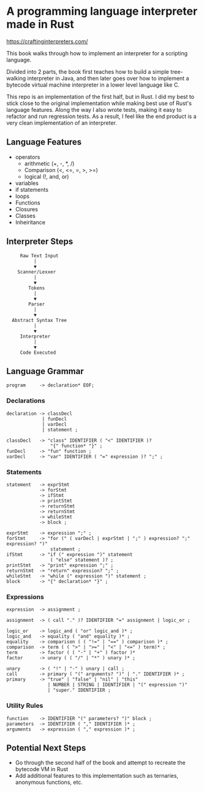# A programming language interpreter made in Rust
https://craftinginterpreters.com/

This book walks through how to implement an interpreter for a scripting language. 

Divided into 2 parts, the book first teaches how to build a simple tree-walking interpreter in Java, and then later goes over how to implement a bytecode virtual machine interpreter in a lower level language like C. 

This repo is an implementation of the first half, but in Rust. I did my best to stick close to the original implementation while making best use of Rust's language features. Along the way I also wrote tests, making it easy to refactor and run regression tests. As a result, I feel like the end product is a very clean implementation of an interpreter.

## Language Features
- operators
  - arithmetic (+, -, *, /)
  - Comparison (<, <=, =, >, >=)
  - logical (!, and, or)
- variables
- if statements
- loops
- Functions
- Closures
- Classes
- Inheiritance

## Interpreter Steps
```
     Raw Text Input
          |
          ▼
    Scanner/Lexxer
          |
          ▼
        Tokens
          |
          ▼
        Parser
          |
          ▼
  Abstract Syntax Tree
          |
          ▼
     Interpreter
          |
          ▼
     Code Executed
```

## Language Grammar
```
program     -> declaration* EOF;
```

### Declarations
```
declaration -> classDecl
             | funDecl
             | varDecl
             | statement ;

classDecl   -> "class" IDENTIFIER ( "<" IDENTIFIER )?
                "{" function* "}" ;
funDecl     -> "fun" function ;
varDecl     -> "var" IDENTIFIER ( "=" expression )? ";" ;
```

### Statements
```
statement   -> exprStmt
            -> forStmt
            -> ifStmt
            -> printStmt
            -> returnStmt
            -> returnStmt
            -> whileStmt
            -> block ;

exprStmt    -> expression ";" ;
forStmt     -> "for (" ( varDecl | exprStmt | ";" ) expression? ";" expression? ")"
                statement ;
ifStmt      -> "if (" expression ")" statement
                ( "else" statement )? ;
printStmt   -> "print" expression ";" ;
returnStmt  -> "return" expression? ";" ;
whileStmt   -> "while (" expression ")" statement ;
block       -> "{" declaration* "}" ;
```
### Expressions
```
expression  -> assignment ;

assignment  -> ( call "." )? IDENTIFIER "=" assignment | logic_or ;

logic_or    -> logic_and ( "or" logic_and )* ;
logic_and   -> equality ( "and" equality )* ;
equality    -> comparison ( ( "!=" | "==" ) comparison )* ;
comparison  -> term ( ( ">" | ">=" | "<" | "<=" ) term)* ;
term        -> factor ( ( "-" | "+" ) factor )*
factor      -> unary ( ( "/" | "*" ) unary )* ;

unary       -> ( "!" | "-" ) unary | call ;
call        -> primary ( "(" arguments? ")" | "." IDENTIFIER )* ;
primary     -> "true" | "false" | "nil" | "this"
               | NUMBER | STRING | IDENTIFIER | "(" expression ")"
               | "super." IDENTIFIER ;
```

### Utility Rules
```
function    -> IDENTIFIER "(" parameters? ")" block ;
parameters  -> IDENTIFIER ( "," IDENTIFIER )* ;
arguments   -> expression ( "," expression )* ;
```

## Potential Next Steps
- Go through the second half of the book and attempt to recreate the bytecode VM in Rust
- Add additional features to this implementation such as ternaries, anonymous functions, etc.
